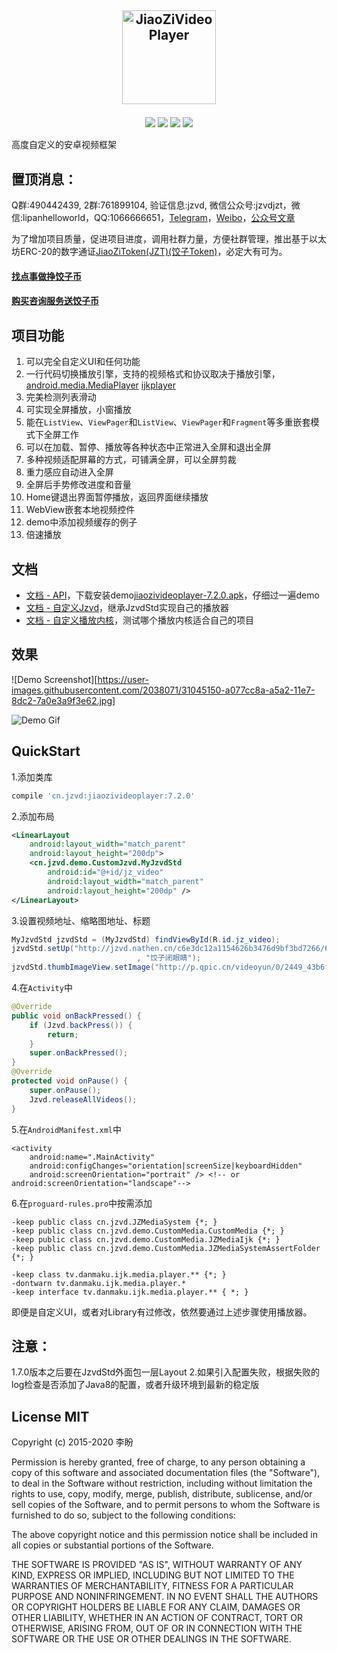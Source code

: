 <a href="https://github.com/Jzvd/JiaoZiVideoPlayer" target="_blank"><p align="center"><img src="https://user-images.githubusercontent.com/2038071/42033014-0bf1c0b0-7b0e-11e8-811d-7639bcd294eb.png" alt="JiaoZiVideoPlayer" height="150px"></p></a>
--
<p align="center">
<a href="http://developer.android.com/index.html"><img src="https://img.shields.io/badge/platform-android-green.svg"></a>
<a href="http://search.maven.org/#artifactdetails%7Ccn.jzvd%7Cjiaozivideoplayer%7C7.2.0%7Caar"><img src="https://img.shields.io/badge/Maven%20Central-7.2.0-green.svg"></a>
<a href="http://choosealicense.com/licenses/mit/"><img src="https://img.shields.io/badge/license-MIT-green.svg"></a>
<a href="https://android-arsenal.com/details/1/3269"><img src="https://img.shields.io/badge/Android%20Arsenal-jiaozivideoplayer-green.svg?style=true"></a>
</p>

高度自定义的安卓视频框架

## 置顶消息：

Q群:490442439, 2群:761899104, 验证信息:jzvd, 微信公众号:jzvdjzt，微信:lipanhelloworld，QQ:1066666651，[Telegram](https://t.me/jiaozitoken)，[Weibo](http://weibo.com/2342820395/profile?topnav=1&wvr=6&is_all=1)，[公众号文章](https://github.com/Jzvd/JiaoZiVideoPlayer/wiki/%E5%85%AC%E4%BC%97%E5%8F%B7%E6%96%87%E7%AB%A0)

为了增加项目质量，促进项目进度，调用社群力量，方便社群管理，推出基于以太坊ERC-20的数字通证[JiaoZiToken(JZT)(饺子Token)](https://github.com/JZVD/JZT)，必定大有可为。

#### [找点事做挣饺子币](https://github.com/Jzvd/JiaoZiVideoPlayer/wiki/%E6%89%BE%E7%82%B9%E4%BA%8B%E5%81%9A%EF%BC%8C%E6%8C%A3%E7%82%B9%E9%A5%BA%E5%AD%90%E5%B8%81)

#### [购买咨询服务送饺子币](https://github.com/Jzvd/JiaoZiVideoPlayer/wiki/%E8%B4%AD%E4%B9%B0%E5%92%A8%E8%AF%A2%E6%9C%8D%E5%8A%A1%E9%80%81%E9%A5%BA%E5%AD%90%E5%B8%81)

## 项目功能

1. 可以完全自定义UI和任何功能
2. 一行代码切换播放引擎，支持的视频格式和协议取决于播放引擎，[android.media.MediaPlayer](https://developer.android.com/guide/topics/media/media-formats.html) [ijkplayer](https://github.com/Bilibili/ijkplayer)
3. 完美检测列表滑动
4. 可实现全屏播放，小窗播放
5. 能在`ListView`、`ViewPager`和`ListView`、`ViewPager`和`Fragment`等多重嵌套模式下全屏工作
6. 可以在加载、暂停、播放等各种状态中正常进入全屏和退出全屏
7. 多种视频适配屏幕的方式，可铺满全屏，可以全屏剪裁
8. 重力感应自动进入全屏
9. 全屏后手势修改进度和音量
10. Home键退出界面暂停播放，返回界面继续播放
11. WebView嵌套本地视频控件
12. demo中添加视频缓存的例子
13. 倍速播放

## 文档

- [文档 - API](https://github.com/Jzvd/JiaoZiVideoPlayer/wiki/%E6%96%87%E6%A1%A3-%E2%80%94-API)，下载安装demo[jiaozivideoplayer-7.2.0.apk](https://github.com/Jzvd/JiaoZiVideoPlayer/releases/download/v7.2.0/jiaozivideoplayer-7.2.0.apk)，仔细过一遍demo
- [文档 - 自定义Jzvd](https://github.com/Jzvd/JiaoZiVideoPlayer/wiki/%E6%96%87%E6%A1%A3-%E2%80%94-%E8%87%AA%E5%AE%9A%E4%B9%89Jzvd)，继承JzvdStd实现自己的播放器
- [文档 - 自定义播放内核](https://github.com/Jzvd/JiaoZiVideoPlayer/wiki/%E6%96%87%E6%A1%A3-%E2%80%94-%E8%87%AA%E5%AE%9A%E4%B9%89%E6%92%AD%E6%94%BE%E5%86%85%E6%A0%B8)，测试哪个播放内核适合自己的项目

## 效果

![Demo Screenshot][https://user-images.githubusercontent.com/2038071/31045150-a077cc8a-a5a2-11e7-8dc2-7a0e3a9f3e62.jpg]

![Demo Gif](https://user-images.githubusercontent.com/2038071/74347293-da19d200-4deb-11ea-865d-c6415f934d2f.gif)

## QuickStart

1.添加类库
```gradle
compile 'cn.jzvd:jiaozivideoplayer:7.2.0'
```

2.添加布局
```xml
<LinearLayout
    android:layout_width="match_parent"
    android:layout_height="200dp">
    <cn.jzvd.demo.CustomJzvd.MyJzvdStd
        android:id="@+id/jz_video"
        android:layout_width="match_parent"
        android:layout_height="200dp" />
</LinearLayout>
```

3.设置视频地址、缩略图地址、标题
```java
MyJzvdStd jzvdStd = (MyJzvdStd) findViewById(R.id.jz_video);
jzvdStd.setUp("http://jzvd.nathen.cn/c6e3dc12a1154626b3476d9bf3bd7266/6b56c5f0dc31428083757a45764763b0-5287d2089db37e62345123a1be272f8b.mp4"
                            , "饺子闭眼睛");
jzvdStd.thumbImageView.setImage("http://p.qpic.cn/videoyun/0/2449_43b6f696980311e59ed467f22794e792_1/640");
```

4.在`Activity`中
```java
@Override
public void onBackPressed() {
    if (Jzvd.backPress()) {
        return;
    }
    super.onBackPressed();
}
@Override
protected void onPause() {
    super.onPause();
    Jzvd.releaseAllVideos();
}
```

5.在`AndroidManifest.xml`中
```
<activity
    android:name=".MainActivity"
    android:configChanges="orientation|screenSize|keyboardHidden"
    android:screenOrientation="portrait" /> <!-- or android:screenOrientation="landscape"-->
```

6.在`proguard-rules.pro`中按需添加
```
-keep public class cn.jzvd.JZMediaSystem {*; }
-keep public class cn.jzvd.demo.CustomMedia.CustomMedia {*; }
-keep public class cn.jzvd.demo.CustomMedia.JZMediaIjk {*; }
-keep public class cn.jzvd.demo.CustomMedia.JZMediaSystemAssertFolder {*; }

-keep class tv.danmaku.ijk.media.player.** {*; }
-dontwarn tv.danmaku.ijk.media.player.*
-keep interface tv.danmaku.ijk.media.player.** { *; }
```

即便是自定义UI，或者对Library有过修改，依然要通过上述步骤使用播放器。

## 注意：
1.7.0版本之后要在JzvdStd外面包一层Layout
2.如果引入配置失败，根据失败的log检查是否添加了Java8的配置，或者升级环境到最新的稳定版


## License MIT

Copyright (c) 2015-2020 李盼

Permission is hereby granted, free of charge, to any person obtaining a copy of this software and associated documentation files (the "Software"), to deal in the Software without restriction, including without limitation the rights to use, copy, modify, merge, publish, distribute, sublicense, and/or sell copies of the Software, and to permit persons to whom the Software is furnished to do so, subject to the following conditions:

The above copyright notice and this permission notice shall be included in all copies or substantial portions of the Software.

THE SOFTWARE IS PROVIDED "AS IS", WITHOUT WARRANTY OF ANY KIND, EXPRESS OR IMPLIED, INCLUDING BUT NOT LIMITED TO THE WARRANTIES OF MERCHANTABILITY, FITNESS FOR A PARTICULAR PURPOSE AND NONINFRINGEMENT. IN NO EVENT SHALL THE AUTHORS OR COPYRIGHT HOLDERS BE LIABLE FOR ANY CLAIM, DAMAGES OR OTHER LIABILITY, WHETHER IN AN ACTION OF CONTRACT, TORT OR OTHERWISE, ARISING FROM, OUT OF OR IN CONNECTION WITH THE SOFTWARE OR THE USE OR OTHER DEALINGS IN THE SOFTWARE.

